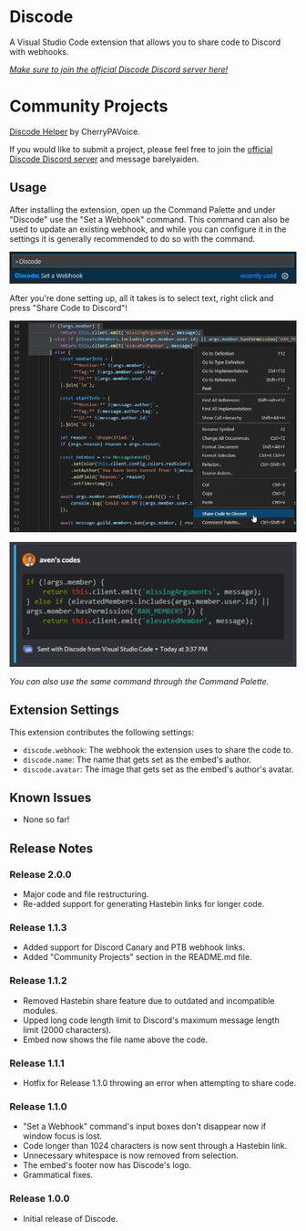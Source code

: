 # Discode

A Visual Studio Code extension that allows you to share code to Discord with webhooks.

*[Make sure to join the official Discode Discord server here!](https://discord.gg/Cm3ADqfPpp)*

# Community Projects

[Discode Helper](https://discord.com/oauth2/authorize?client_id=800675047480098826&scope=bot%20applications.commands&permissions=537259088)
by CherryPAVoice.

If you would like to submit a project, please feel free to join the [official Discode Discord server](https://discord.gg/Cm3ADqfPpp) and message barelyaiden.

## Usage

After installing the extension, open up the Command Palette and under "Discode" use the "Set a Webhook" command.
This command can also be used to update an existing webhook, and while you can configure it in the settings it is generally recommended to do so with the command.

![settingUp](images/settingUp.png)

After you're done setting up, all it takes is to select text, right click and press "Share Code to Discord"!

![usage](images/usage.png)

![result](images/result.png)

*You can also use the same command through the Command Palette.*

## Extension Settings

This extension contributes the following settings:

* `discode.webhook`: The webhook the extension uses to share the code to.
* `discode.name`: The name that gets set as the embed's author.
* `discode.avatar`: The image that gets set as the embed's author's avatar.

## Known Issues

* None so far!

## Release Notes

### Release 2.0.0

* Major code and file restructuring.
* Re-added support for generating Hastebin links for longer code.

### Release 1.1.3

* Added support for Discord Canary and PTB webhook links.
* Added "Community Projects" section in the README.md file.

### Release 1.1.2

* Removed Hastebin share feature due to outdated and incompatible modules.
* Upped long code length limit to Discord's maximum message length limit (2000 characters).
* Embed now shows the file name above the code.

### Release 1.1.1

* Hotfix for Release 1.1.0 throwing an error when attempting to share code.

### Release 1.1.0

* "Set a Webhook" command's input boxes don't disappear now if window focus is lost.
* Code longer than 1024 characters is now sent through a Hastebin link.
* Unnecessary whitespace is now removed from selection.
* The embed's footer now has Discode's logo.
* Grammatical fixes.

### Release 1.0.0

* Initial release of Discode.
